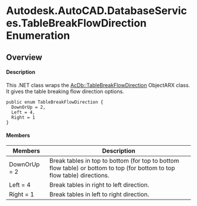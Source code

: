# Autodesk.AutoCAD.DatabaseServices.TableBreakFlowDirection Enumeration

## Overview

#### Description
This .NET class wraps the [AcDb::TableBreakFlowDirection](AcDb__TableBreakFlowDirection.md) ObjectARX class. It gives the table breaking flow direction options.
```text
public enum TableBreakFlowDirection {
  DownOrUp = 2,
  Left = 4,
  Right = 1
}
```

#### Members
| Members | Description |
| --- | --- |
| DownOrUp = 2 | Break tables in top to bottom (for top to bottom flow table) or bottom to top (for bottom to top flow table) directions. |
| Left = 4 | Break tables in right to left direction. |
| Right = 1 | Break tables in left to right direction. |